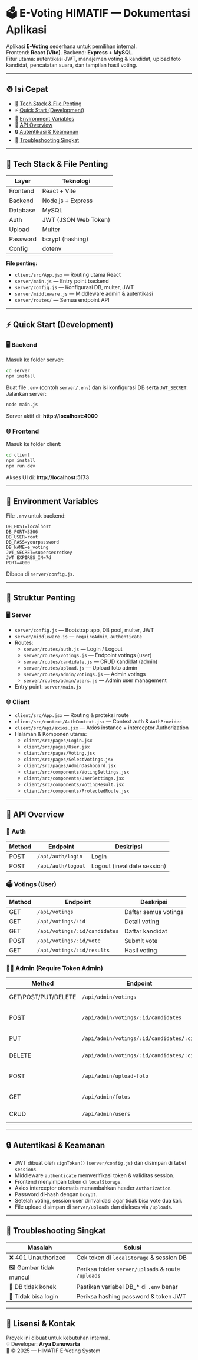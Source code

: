 # 🗳️ E-Voting HIMATIF — Dokumentasi Aplikasi

Aplikasi **E-Voting** sederhana untuk pemilihan internal.  
Frontend: **React (Vite)**. Backend: **Express + MySQL**.  
Fitur utama: autentikasi JWT, manajemen voting & kandidat, upload foto kandidat, pencatatan suara, dan tampilan hasil voting.

---

## ⚙️ Isi Cepat
- 🧠 [Tech Stack & File Penting](#-tech-stack--file-penting)
- ⚡ [Quick Start (Development)](#-quick-start-development)
- 🔧 [Environment Variables](#-environment-variables)
- 🔗 [API Overview](#-api-overview)
- 🔒 [Autentikasi & Keamanan](#-autentikasi--keamanan)
- 🧰 [Troubleshooting Singkat](#-troubleshooting-singkat)

---

## 🧠 Tech Stack & File Penting

| Layer | Teknologi |
|-------|------------|
| Frontend | React + Vite |
| Backend | Node.js + Express |
| Database | MySQL |
| Auth | JWT (JSON Web Token) |
| Upload | Multer |
| Password | bcrypt (hashing) |
| Config | dotenv |

**File penting:**
- `client/src/App.jsx` — Routing utama React
- `server/main.js` — Entry point backend
- `server/config.js` — Konfigurasi DB, multer, JWT
- `server/middleware.js` — Middleware admin & autentikasi
- `server/routes/` — Semua endpoint API

---

## ⚡ Quick Start (Development)

### 🖥 Backend
Masuk ke folder server:
```bash
cd server
npm install
```
Buat file `.env` (contoh `server/.env`) dan isi konfigurasi DB serta `JWT_SECRET`.  
Jalankan server:
```bash
node main.js
```
Server aktif di: **http://localhost:4000**

### 🌐 Frontend
Masuk ke folder client:
```bash
cd client
npm install
npm run dev
```
Akses UI di: **http://localhost:5173**

---

## 🔧 Environment Variables

File `.env` untuk backend:

```env
DB_HOST=localhost
DB_PORT=3306
DB_USER=root
DB_PASS=yourpassword
DB_NAME=e_voting
JWT_SECRET=supersecretkey
JWT_EXPIRES_IN=7d
PORT=4000
```

Dibaca di `server/config.js`.

---

## 📁 Struktur Penting

### 🖥 Server
- `server/config.js` — Bootstrap app, DB pool, multer, JWT
- `server/middleware.js` — `requireAdmin`, `authenticate`
- Routes:
  - `server/routes/auth.js` — Login / Logout
  - `server/routes/votings.js` — Endpoint votings (user)
  - `server/routes/candidate.js` — CRUD kandidat (admin)
  - `server/routes/upload.js` — Upload foto admin
  - `server/routes/admin/votings.js` — Admin votings
  - `server/routes/admin/users.js` — Admin user management
- Entry point: `server/main.js`

### 🌐 Client
- `client/src/App.jsx` — Routing & proteksi route
- `client/src/context/AuthContext.jsx` — Context auth & `AuthProvider`
- `client/src/api/axios.jsx` — Axios instance + interceptor Authorization
- Halaman & Komponen utama:
  - `client/src/pages/Login.jsx`
  - `client/src/pages/User.jsx`
  - `client/src/pages/Voting.jsx`
  - `client/src/pages/SelectVotings.jsx`
  - `client/src/pages/AdminDashboard.jsx`
  - `client/src/components/VotingSettings.jsx`
  - `client/src/components/UserSettings.jsx`
  - `client/src/components/VotingResult.jsx`
  - `client/src/components/ProtectedRoute.jsx`

---

## 🔗 API Overview

### 🔑 Auth
| Method | Endpoint | Deskripsi |
|---------|-----------|-----------|
| POST | `/api/auth/login` | Login |
| POST | `/api/auth/logout` | Logout (invalidate session) |

### 🗳️ Votings (User)
| Method | Endpoint | Deskripsi |
|---------|-----------|-----------|
| GET | `/api/votings` | Daftar semua votings |
| GET | `/api/votings/:id` | Detail voting |
| GET | `/api/votings/:id/candidates` | Daftar kandidat |
| POST | `/api/votings/:id/vote` | Submit vote |
| GET | `/api/votings/:id/results` | Hasil voting |

### 🧑‍💼 Admin (Require Token Admin)
| Method | Endpoint | Deskripsi |
|---------|-----------|-----------|
| GET/POST/PUT/DELETE | `/api/admin/votings` | Manajemen votings |
| POST | `/api/admin/votings/:id/candidates` | Tambah kandidat + foto |
| PUT | `/api/admin/votings/:id/candidates/:cid` | Update kandidat |
| DELETE | `/api/admin/votings/:id/candidates/:cid` | Hapus kandidat |
| POST | `/api/admin/upload-foto` | Upload foto kandidat |
| GET | `/api/admin/fotos` | List file upload |
| CRUD | `/api/admin/users` | Manajemen user |

---

## 🔒 Autentikasi & Keamanan

- JWT dibuat oleh `signToken()` (`server/config.js`) dan disimpan di tabel `sessions`.
- Middleware `authenticate` memverifikasi token & validitas session.
- Frontend menyimpan token di `localStorage`.
- Axios interceptor otomatis menambahkan header `Authorization`.
- Password di-hash dengan `bcrypt`.
- Setelah voting, session user diinvalidasi agar tidak bisa vote dua kali.
- File upload disimpan di `server/uploads` dan diakses via `/uploads`.

---

## 🧰 Troubleshooting Singkat

| Masalah | Solusi |
|----------|---------|
| ❌ 401 Unauthorized | Cek token di `localStorage` & session DB |
| 🖼️ Gambar tidak muncul | Periksa folder `server/uploads` & route `/uploads` |
| 🔌 DB tidak konek | Pastikan variabel DB_* di `.env` benar |
| 🔐 Tidak bisa login | Periksa hashing password & token JWT |

---

## 📜 Lisensi & Kontak
Proyek ini dibuat untuk kebutuhan internal.  
💡 Developer: **Arya Danuwarta**  
📆 © 2025 — HIMATIF E-Voting System  
